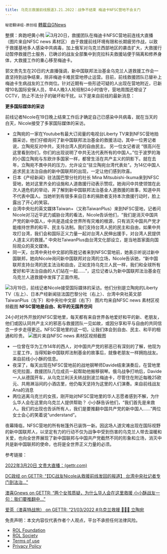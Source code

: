 ```yaml
---
title: 乌克兰救援前线报道3.21.2022：战争不结束 梅迪卡NFSC营地不会关门
---
```

`秘密翻译组-原创组` [轉載自GNews](https://gnews.org/zh-hans/2202754/)

整撰：奔跑吧黄小鸭
![](https://assets.gnews.org/wp-content/uploads/2022/03/image0-85.jpg)3月20日，救援团队在梅迪卡NFSC营地前连线大直播 （图片来自NFSC news 素材区）
由于救援前线环境有限和长期疲劳作战，以致于救援基地多人感染中共病毒，加上俄军对乌克兰西部地区的袭击扩大，大救援行动暂停救援巴士服务，已确诊的战友全部集中到克拉科夫救援站便于隔离和修养身体，大救援工作的重心移至梅迪卡。

郭文贵先生在20日的大直播强调，新中国联邦法治基金乌克兰人道救援工作会一直坚持到战争结束，除非梅迪卡难民营地停止运营。目前，前线救援团队已替补上梅迪卡生病战友的工作岗位。针对近期有一些形迹可疑的人出现在营地附近，已新增10名国际安保人员，早4人晚3人轮班制24小时值守，营地周围还增设了CCTV，防止不法分子的破坏和干扰。以下是来自前线的最新消息：

**更多国际媒体的采访**

前线记者Nicole在19日晚上结束工作后才确定自己已感染中共病毒，就在当天的白天，Nicole接受了多家国际媒体的采访。

- 立陶宛的一家在Youtube有最大订阅量的电视台Liberty TV来到NFSC营地拍摄采访，他们仔细询问了新中国联邦法治基金的救援活动，其中一位男记者说，立陶宛反对中共，支持台湾人民的自由民主。 另一位女记者说 “很高兴在这里看到你们，你们的出现说明了中共无法代表所有的中国人。”位于波罗的海的小国立陶宛与东欧许多国家一样，都曾生活在共产主义的阴影下。就在去年，立陶宛不畏中共的压力，允许设立“驻立陶宛台湾代表处”。为14亿中国人追求民主法治自由的新中国联邦的出现，一定让他们感到欣喜。
- 日本《产经新闻》驻法国巴黎分社的社长 Mina Mitsubishi-Ikuma来到NFSC营地，她对这里齐全的设施和人道救援行动表示赞叹。她询问中共使领馆在此次人道危机的举动，并了解到新中国联邦法治基金人道救援的故事，知道中共不代表中国人。当她听到有很多来自日本的捐款者支持本次救援行动时，脸上露出了开心的笑容。
- 台湾中央社的英文媒体Taiwan+（又称TaiwanPlus）来到NFSC营地，记者问Nicole对习近平武力威胁台湾的看法，Nicole告诉他们，“我们是消灭中国共产党的新中国人，中共是造成全世界所有灾难的根源，只有消灭中国共产党才能维持世界的和平、民主与法制。我们支持台湾人民的民主和自由，如果中共攻打台湾，我们会和国际正义力量一起对台湾人民伸出援手，对台湾人民提供人道主义的救援。” 中央社TaiwanPlus由台湾文化部设立，是当地首家面向国际观众的英文媒体。
- 同一天，台湾中央社中文部的陈姓记者来到NFSC营地前，她表示听说过新中国联邦，她向Nicole询问新中国联邦对台湾的立场，Nicole告诉她，“新中国联邦支持台湾的民主法治和自由，正如支持乌克兰人民一样，我们和全球所有爱好和平法治自由的人们站在一起……”，这位记者认为新中国联邦法治基金在乌克兰人道救援中发挥了正面作用。

![](https://assets.gnews.org/wp-content/uploads/2022/03/图片5-2-1.jpg)3月19日，前线记者Nicole接受国际媒体的采访。他们分别是立陶宛的Liberty TV（左上）、日本产经新闻驻法国巴黎分社（右上）、台湾中央社英文部TaiwanPlus（左下）和中央社中文部（右下）
图片均来自NFSC news 素材区视频截图
**NFSC营地是自由、和平的无国界空间**

24小时对外开放的NFSC营地里，每天都有来自世界各地爱好和平的新、老朋友，他们或因认同共产主义的邪恶与救援团队一见如故，或因分享和平与自由的共同信念一步步走得更近。NFSC营地里的这一切，让我们体会到自由、民主、和平的相通和珍贵。
![](https://assets.gnews.org/wp-content/uploads/2022/03/图片9-2-1.jpg)图片来自NFSC news 素材区视频截图
- 一位曾在华为工作14年的西人，对中国共产党的邪恶已有深刻的了解，他现为三星工作，当得知新中国联邦法制基金的故事后，就像老朋友一样拥抱战友。来自前线小小酥的信息。
- 夜深了，每天出现在NFSC营地前的战地钢琴师Davide结束演奏后，在营地里吃完拉面，救援团队几位成员一起帮助他搬移钢琴。俄乌战争打响后，Davide一人从德国开车，从乌克兰利沃夫转战到波兰梅迪卡，尽管住在附近每晚25欧元、共用淋浴间的小酒店里，他仍每天坚持为这里的人们演奏。来自前线战友Ana的消息
- 两位逃离乌克兰的女孩，刚开始对NFSC营地里的华人志愿者感到不解，为什么华人会在这里向乌克兰人提供帮助？ 小小酥告诉他们，“我们首先是来救人。我们的出现也告诉所有人，我们是要推翻中国共产党的新中国人……”两位女士会心的笑着说“understand”。


夜幕降临，NFSC营地的所有帐篷外已装饰一新。因这场人道灾难出现在国际视野的新中国联邦人，以坚定有力的行动不仅为战争中受到伤害的乌克兰人带去温暖和关爱，也向全世界展现了新中国联邦与中国共产党截然不同的形象和立场，消灭中共是新中国联邦的使命，也将是全世界正义力量的必须。

参考链接：

[2022年3月20日 文贵大直播：(gettr.com)](https://gettr.com/streaming/p10y5j870c5)

[DC政经 on GETTR: “【DC战友Nicole从救援前线发回的报道】 台湾中央社记者专门到法治…”](https://gettr.com/post/p111xpe9e39)

[澳喜Gnews on GETTR: “两个女孩质疑，为什么华人会在这里救援 小小酥战友一句：我们要推翻中…”](https://gettr.com/post/p1125f38b8c)

[爱茶（澳喜特战旅） on GETTR: “21/03/2022 #乌克兰救援 🌼🌼🌼 立陶宛](https://gettr.com/post/p111du42aa1)

 

免责声明：本文内容仅代表作者个人观点，平台不承担任何法律风险。

- [ROL Foundation](https://rolfoundation.org/)
- [ROL Society](https://rolsociety.org/)
- [Terms of use](https://gnews.org/terms-of-use-3/)
- [Privacy Policy](https://gnews.org/privacy-policy/)
